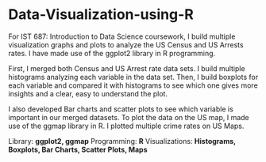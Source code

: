 # Data-Visualization-using-R

For IST 687: Introduction to Data Science coursework, I build multiple visualization graphs and plots to analyze the US Census and US Arrests rates. I have made use of the ggplot2 library in R programming.

First, I merged both Census and US Arrest rate data sets. I build multiple histograms analyzing each variable in the data set. Then, I build boxplots for each variable and compared it with histograms to see which one gives more insights and a clear, easy to understand the plot. 

I also developed Bar charts and scatter plots to see which variable is important in our merged datasets. To plot the data on the US map, I made use of the ggmap library in R. I plotted multiple crime rates on US Maps.

Library: **ggplot2, ggmap**
Programming: **R**
Visualizations: **Histograms, Boxplots, Bar Charts, Scatter Plots, Maps**
